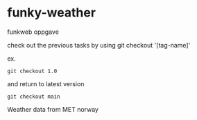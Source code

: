 # funky-weather
funkweb oppgave

check out the previous tasks by using git checkout '[tag-name]'

ex.
```
git checkout 1.0
```

and return to latest version
```
git checkout main
```

Weather data from MET norway
